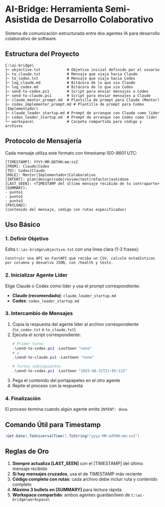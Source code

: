 # AI-Bridge: Herramienta Semi-Asistida de Desarrollo Colaborativo

Sistema de comunicación estructurada entre dos agentes IA para desarrollo colaborativo de software.

## Estructura del Proyecto

```
C:\ai-bridge\
├─ objective.txt            # Objetivo inicial definido por el usuario
├─ to_claude.txt            # Mensaje que viaja hacia Claude
├─ to_codex.txt             # Mensaje que viaja hacia Codex
├─ log_claude.md            # Bitácora de lo que vio Claude
├─ log_codex.md             # Bitácora de lo que vio Codex
├─ send-to-codex.ps1        # Script para enviar mensajes a Codex
├─ send-to-claude.ps1       # Script para enviar mensajes a Claude
├─ claude_mentor_prompt.md  # Plantilla de prompt para Claude (Mentor)
├─ codex_implementer_prompt.md # Plantilla de prompt para Codex (Implementador)
├─ claude_leader_startup.md # Prompt de arranque con Claude como líder
├─ codex_leader_startup.md  # Prompt de arranque con Codex como líder
└─ workspace\               # Carpeta compartida para código y archivos
```

## Protocolo de Mensajería

Cada mensaje utiliza este formato con timestamp ISO-8601 UTC:

```
[TIMESTAMP]: YYYY-MM-DDTHH:mm:ssZ
[FROM]: Claude|Codex
[TO]: Codex|Claude
[ROLE]: Mentor|Implementador|Colaborativo
[INTENT]: plan|design|code|review|test|refactor|ask|done
[LAST_SEEN]: <TIMESTAMP del último mensaje recibido de tu contraparte>
[SUMMARY]:
- punto1
- punto2
- punto3
[PAYLOAD]:
(contenido del mensaje, código con rutas especificadas)
```

## Uso Básico

### 1. Definir Objetivo
Edita `C:\ai-bridge\objective.txt` con una línea clara (1-3 frases):
```
Construir una API en FastAPI que reciba un CSV, calcule estadísticas por columna y devuelva JSON, con /health y tests.
```

### 2. Inicializar Agente Líder
Elige Claude o Codex como líder y usa el prompt correspondiente:
- **Claude (recomendado)**: `claude_leader_startup.md`
- **Codex**: `codex_leader_startup.md`

### 3. Intercambio de Mensajes
1. Copia la respuesta del agente líder al archivo correspondiente (`to_codex.txt` o `to_claude.txt`)
2. Ejecuta el script correspondiente:
   ```powershell
   # Primer turno
   .\send-to-codex.ps1 -LastSeen "none"
   # o
   .\send-to-claude.ps1 -LastSeen "none"
   
   # Turnos subsiguientes  
   .\send-to-codex.ps1 -LastSeen "2025-08-31T21:05:12Z"
   ```
3. Pega el contenido del portapapeles en el otro agente
4. Repite el proceso con la respuesta

### 4. Finalización
El proceso termina cuando algún agente emite `INTENT: done`.

## Comando Útil para Timestamp

```powershell
(Get-Date).ToUniversalTime().ToString("yyyy-MM-ddTHH:mm:ssZ")
```

## Reglas de Oro

1. **Siempre actualiza [LAST_SEEN]** con el [TIMESTAMP] del último mensaje recibido
2. **Si hay mensajes cruzados**, usa el de TIMESTAMP más reciente
3. **Código completo con rutas**: cada archivo debe incluir ruta y contenido completo
4. **Máximo 3 bullets en [SUMMARY]** para lectura rápida
5. **Workspace compartido**: ambos agentes guardan/leen de `C:\ai-bridge\workspace\`